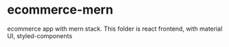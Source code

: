 # ecommerce-mern
 ecommerce app with mern stack. This folder is react frontend, with material UI, styled-components
